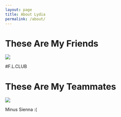 ```yaml
---
layout: page
title: About Lydia
permalink: /about/
---
```


# These Are My Friends #

![]({{site.baseurl}}/images/Friends.png)

#F.L.CLUB


# These Are My Teammates #

![]({{site.baseurl}}/images/Team.png)

Minus Sienna :(
